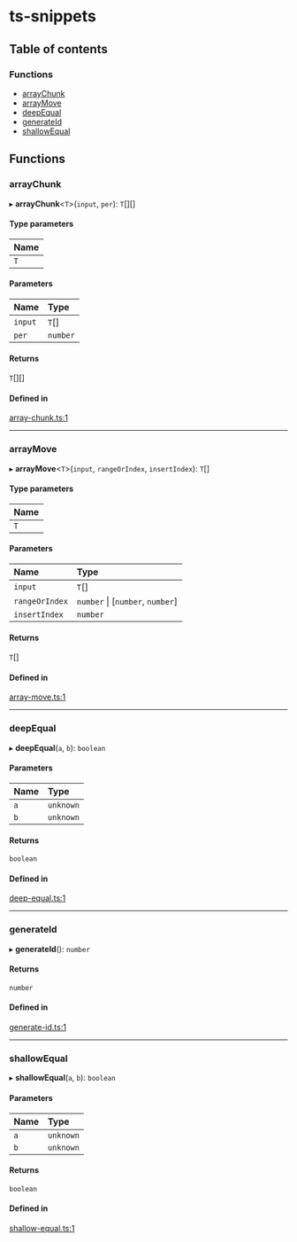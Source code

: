 # ts-snippets

## Table of contents

### Functions

- [arrayChunk](modules.md#arraychunk)
- [arrayMove](modules.md#arraymove)
- [deepEqual](modules.md#deepequal)
- [generateId](modules.md#generateid)
- [shallowEqual](modules.md#shallowequal)

## Functions

### arrayChunk

▸ **arrayChunk**<`T`\>(`input`, `per`): `T`[][]

#### Type parameters

| Name |
| :------ |
| `T` |

#### Parameters

| Name | Type |
| :------ | :------ |
| `input` | `T`[] |
| `per` | `number` |

#### Returns

`T`[][]

#### Defined in

[array-chunk.ts:1](https://github.com/preco21/ts-snippets/blob/0c0e4d3/src/array-chunk.ts#L1)

___

### arrayMove

▸ **arrayMove**<`T`\>(`input`, `rangeOrIndex`, `insertIndex`): `T`[]

#### Type parameters

| Name |
| :------ |
| `T` |

#### Parameters

| Name | Type |
| :------ | :------ |
| `input` | `T`[] |
| `rangeOrIndex` | `number` \| [`number`, `number`] |
| `insertIndex` | `number` |

#### Returns

`T`[]

#### Defined in

[array-move.ts:1](https://github.com/preco21/ts-snippets/blob/0c0e4d3/src/array-move.ts#L1)

___

### deepEqual

▸ **deepEqual**(`a`, `b`): `boolean`

#### Parameters

| Name | Type |
| :------ | :------ |
| `a` | `unknown` |
| `b` | `unknown` |

#### Returns

`boolean`

#### Defined in

[deep-equal.ts:1](https://github.com/preco21/ts-snippets/blob/0c0e4d3/src/deep-equal.ts#L1)

___

### generateId

▸ **generateId**(): `number`

#### Returns

`number`

#### Defined in

[generate-id.ts:1](https://github.com/preco21/ts-snippets/blob/0c0e4d3/src/generate-id.ts#L1)

___

### shallowEqual

▸ **shallowEqual**(`a`, `b`): `boolean`

#### Parameters

| Name | Type |
| :------ | :------ |
| `a` | `unknown` |
| `b` | `unknown` |

#### Returns

`boolean`

#### Defined in

[shallow-equal.ts:1](https://github.com/preco21/ts-snippets/blob/0c0e4d3/src/shallow-equal.ts#L1)
